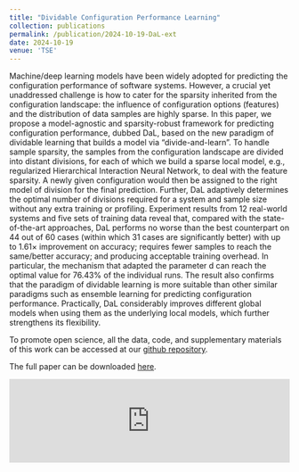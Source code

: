 ```yaml
---
title: "Dividable Configuration Performance Learning"
collection: publications
permalink: /publication/2024-10-19-DaL-ext
date: 2024-10-19
venue: 'TSE'
---
```

Machine/deep learning models have been widely adopted for predicting the configuration performance of software systems.
However, a crucial yet unaddressed challenge is how to cater for the sparsity inherited from the configuration landscape: the influence
of configuration options (features) and the distribution of data samples are highly sparse. In this paper, we propose a model-agnostic
and sparsity-robust framework for predicting configuration performance, dubbed DaL, based on the new paradigm of dividable learning
that builds a model via “divide-and-learn”. To handle sample sparsity, the samples from the configuration landscape are divided into
distant divisions, for each of which we build a sparse local model, e.g., regularized Hierarchical Interaction Neural Network, to deal with
the feature sparsity. A newly given configuration would then be assigned to the right model of division for the final prediction. Further,
DaL adaptively determines the optimal number of divisions required for a system and sample size without any extra training or profiling.
Experiment results from 12 real-world systems and five sets of training data reveal that, compared with the state-of-the-art approaches,
DaL performs no worse than the best counterpart on 44 out of 60 cases (within which 31 cases are significantly better) with up to
1.61× improvement on accuracy; requires fewer samples to reach the same/better accuracy; and producing acceptable training
overhead. In particular, the mechanism that adapted the parameter d can reach the optimal value for 76.43% of the individual runs. The
result also confirms that the paradigm of dividable learning is more suitable than other similar paradigms such as ensemble learning for
predicting configuration performance. Practically, DaL considerably improves different global models when using them as the
underlying local models, which further strengthens its flexibility. 

To promote open science, all the data, code, and supplementary materials of this work can be accessed at our [github repository](https://github.com/ideas-labo/DaL-ext).

The full paper can be downloaded [here](https://gjz78910.github.io/files/DaL-ext.pdf).

<embed src="https://gjz78910.github.io/files/DaL-ext.pdf" type="application/pdf" width="100%" />
